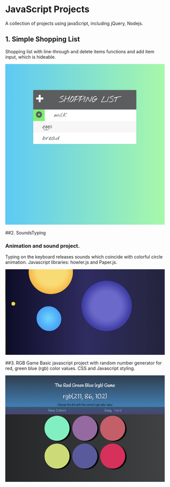 # JavaScript Projects

A collection of projects using javaScript, including jQuery, Nodejs.




## 1.  Simple Shopping List
Shopping list with line-through and delete items functions and add item input, which is hideable.

![Shopping List](images/ShoppingListScreenshot-copy.png)

##2.  SoundsTyping
### Animation and sound project.  
Typing on the keyboard releases sounds which coincide with colorful circle animation.  Javascript libraries: howler.js and Paper.js.

![SoundsTyping](images/SoundsTypingScreenshot.jpg)

##3.  RGB Game
Basic javascript project with random number generator for red, green blue (rgb) color values.
CSS and Javascript styling.

![RGB Game](images/rgbGameScreenshotResized.png)